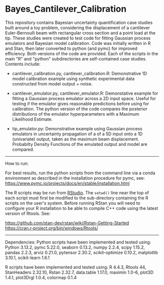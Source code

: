 
# Bayes_Cantilever_Calibration

This repository contains Bayesian uncertainty quantification case studies built around a toy problem, considering the displacement of a cantilever Euler-Bernoulli beam with rectangular cross section and a point load at the tip. These studies were created to test code for fitting Gaussian process emulators and Bayesian model calibration. Code was initially written in R and Stan, then later converted to python (and pymc) for improved efficiency. Both versions of the code are provided. Each of the scripts in the main "R" and "python" subdirectories are self-contained case studies. Contents include:

- cantilever_calibration.py, cantlever_calibration.R: Demonstrative 1D model calibration example using synthetic experimental data constructed from model output + noise.

- cantilever_emulator.py, cantilever_emulator.R: Demonstative example for fitting a Gaussian process emulator across a 2D input space. Useful for testing if the emulator gives reasonable predictions before using for calibration. The python version of the code compares the posterior distributions of the emulator hyperparameters with a Maximum Likelihood Estimate.

- tip_emulator.py: Demonstrative example using Gaussian process emulators in uncertainty propagation of a of a 5D input onto a 1D (univariate) output, taken as the maximum beam displacement. Probabilty Density Functions of the emulated output and model are compared.

---

How to run:

For best results, run the python scripts from the command line via a conda environment as described in the installation procedure for pymc, see:  
<https://www.pymc.io/projects/docs/en/stable/installation.html>

The R scripts may be run from [RStudio](https://posit.co/download/rstudio-desktop/). The <code>setwd()</code> line near the top of each script must first be modified to the sub-directory containing the R scripts on the user's system. Before running RStan you will need to configure your R installation to be able to compile C++ code using the latest version of Rtools. See: 

<https://github.com/stan-dev/rstan/wiki/Rstan-Getting-Started>  
<https://cran.r-project.org/bin/windows/Rtools/>

---

Dependencies:
Python scripts have been implemented and tested using:
Python 3.13.2, pymc 5.22.0, seaborn 0.13.2, numpy 2.2.4, scipy 1.15.2, pandas 2.2.3, arviz 0.21.0, pytensor 2.30.2, scikit-optimize 0.10.2, matplotlib 3.10.1, scikit-learn 1.6.1

R scripts have been implemented and tested using:
R 4.4.3, Rtools 44, StanHeaders 2.32.10, Rstan 2.32.7, data.table 1.17.0, maximin 1.0-6, plot3D 1.4.1, plot3Drgl 1.0.4, colormap 0.1.4

